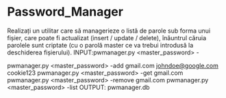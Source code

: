 # Password_Manager
 
Realizați un utilitar care să managerieze o listă de parole sub forma unui fișier, care poate fi
actualizat (insert / update / delete), înăuntrul căruia parolele sunt criptate (cu o parolă master
ce va trebui introdusă la deschiderea fișierului).
INPUT:pwmanager.py <master_password> -<operation> <website> <username> <password>

pwmanager.py <master_password> -add gmail.com johndoe@google.com cookie123
pwmanager.py <master_password> -get gmail.com
pwmanager.py <master_password> -remove gmail.com
pwmanager.py <master_password> -list
OUTPUT: pwmanager.db
